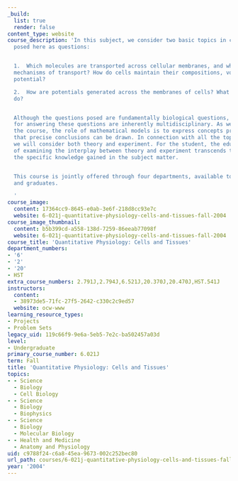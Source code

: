 ```yaml
---
_build:
  list: true
  render: false
content_type: website
course_description: 'In this subject, we consider two basic topics in cellular biophysics,
  posed here as questions:


  1.  Which molecules are transported across cellular membranes, and what are the
  mechanisms of transport? How do cells maintain their compositions, volume, and membrane
  potential?

  2.  How are potentials generated across the membranes of cells? What do these potentials
  do?


  Although the questions posed are fundamentally biological questions, the methods
  for answering these questions are inherently multidisciplinary. As we will see throughout
  the course, the role of mathematical models is to express concepts precisely enough
  that precise conclusions can be drawn. In connection with all the topics covered,
  we will consider both theory and experiment. For the student, the educational value
  of examining the interplay between theory and experiment transcends the value of
  the specific knowledge gained in the subject matter.


  This course is jointly offered through four departments, available to both undergraduates
  and graduates.

  '
course_image:
  content: 17364cc9-8645-e0ab-3e6f-218d8cc93e7c
  website: 6-021j-quantitative-physiology-cells-and-tissues-fall-2004
course_image_thumbnail:
  content: b5b399cd-a558-138d-7259-86eeab77098f
  website: 6-021j-quantitative-physiology-cells-and-tissues-fall-2004
course_title: 'Quantitative Physiology: Cells and Tissues'
department_numbers:
- '6'
- '2'
- '20'
- HST
extra_course_numbers: 2.791J,2.794J,6.521J,20.370J,20.470J,HST.541J
instructors:
  content:
  - 38973de5-71fc-27f5-2642-c330c2c9ed57
  website: ocw-www
learning_resource_types:
- Projects
- Problem Sets
legacy_uid: 119c66f9-9e6a-5eb5-7e2c-ba502457a03d
level:
- Undergraduate
primary_course_number: 6.021J
term: Fall
title: 'Quantitative Physiology: Cells and Tissues'
topics:
- - Science
  - Biology
  - Cell Biology
- - Science
  - Biology
  - Biophysics
- - Science
  - Biology
  - Molecular Biology
- - Health and Medicine
  - Anatomy and Physiology
uid: c9788f24-c6a8-45ea-9673-002c252bec80
url_path: courses/6-021j-quantitative-physiology-cells-and-tissues-fall-2004
year: '2004'
---
```

